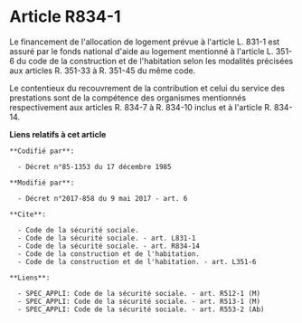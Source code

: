 # Article R834-1

Le financement de l'allocation de logement prévue à l'article L. 831-1 est assuré par le fonds national d'aide au logement
mentionné à l'article L. 351-6 du code de la construction et de l'habitation selon les modalités précisées aux articles R.
351-33 à R. 351-45 du même code.

Le contentieux du recouvrement de la contribution et celui du service des prestations sont de la compétence des organismes
mentionnés respectivement aux articles R. 834-7 à R. 834-10 inclus et à l'article R. 834-14.

**Liens relatifs à cet article**

	**Codifié par**:

	  - Décret n°85-1353 du 17 décembre 1985

	**Modifié par**:

	  - Décret n°2017-858 du 9 mai 2017 - art. 6

	**Cite**:

	  - Code de la sécurité sociale.
	  - Code de la sécurité sociale. - art. L831-1
	  - Code de la sécurité sociale. - art. R834-14
	  - Code de la construction et de l'habitation.
	  - Code de la construction et de l'habitation. - art. L351-6

	**Liens**:

	  - SPEC_APPLI: Code de la sécurité sociale. - art. R512-1 (M)
	  - SPEC_APPLI: Code de la sécurité sociale. - art. R513-1 (M)
	  - SPEC_APPLI: Code de la sécurité sociale. - art. R553-2 (Ab)

